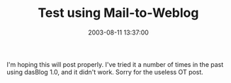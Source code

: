 ﻿---
layout: post
title: "Test using Mail-to-Weblog"
comments: false
date: 2003-08-11 13:37:00
categories:
 - Technology
subtext-id: 7b7bc54f-6b65-447c-af93-5bae67467d6c
alias: /blog/Test-using-Mail-to-Weblog.aspx
---


I'm hoping this will post properly. I've tried it a number of times in the past using dasBlog 1.0, and it didn't work. Sorry for the useless OT post.
